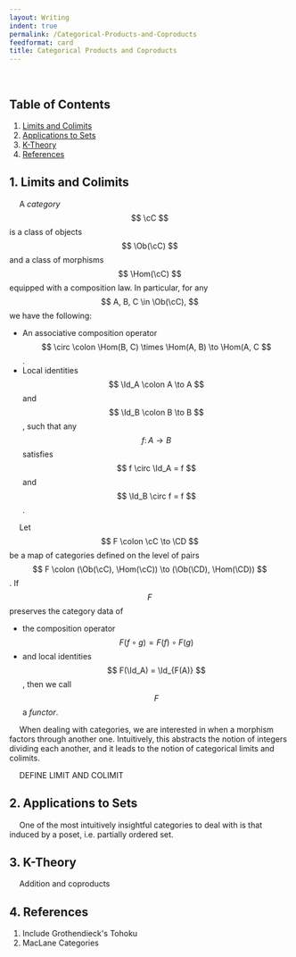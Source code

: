 ```yaml
---
layout: Writing
indent: true
permalink: /Categorical-Products-and-Coproducts
feedformat: card
title: Categorical Products and Coproducts
---
```

$$ \newcommand{\cC}{\mathcal{C}} \newcommand{\CD}{\mathcal{D}} \DeclareMathOperator{\Ob}{Ob} \DeclareMathOperator{\Hom}{Hom} \DeclareMathOperator{\Id}{Id} $$
<br>
## Table of Contents
1. [Limits and Colimits](#1-limits-and-colimits)
2. [Applications to Sets](#2-applications-to-sets)
3. [K-Theory](#3-k-theory)
4. [References](#4-references)

## 1. Limits and Colimits

&emsp; A *category* $$ \cC $$ is a class of objects $$ \Ob(\cC) $$ and a class of morphisms $$ \Hom(\cC) $$ equipped with a composition law. In particular, for any $$ A, B, C \in \Ob(\cC), $$ we have the following: 
* An associative composition operator $$ \circ \colon \Hom(B, C) \times \Hom(A, B) \to \Hom(A, C $$.
* Local identities $$ \Id_A \colon A \to A $$ and $$ \Id_B \colon B \to B $$, such that any $$ f \colon A \to B $$ satisfies $$ f \circ \Id_A = f $$ and $$ \Id_B \circ f = f $$.

&emsp; Let $$ F \colon \cC \to \CD $$ be a map of categories defined on the level of pairs $$ F \colon (\Ob(\cC), \Hom(\cC)) \to (\Ob(\CD), \Hom(\CD)) $$. If $$ F $$ preserves the category data of 
* the composition operator $$ F(f \circ g) = F(f) \circ F(g) $$ 
* and local identities $$ F(\Id_A) = \Id_{F(A)} $$,
then we call $$ F $$ a *functor*.

&emsp; When dealing with categories, we are interested in when a morphism factors through another one. Intuitively, this abstracts the notion of integers dividing each another, and it leads to the notion of categorical limits and colimits.

&emsp; DEFINE LIMIT AND COLIMIT 


## 2. Applications to Sets

&emsp; One of the most intuitively insightful categories to deal with is that induced by a poset, i.e. partially ordered set.


## 3. K-Theory

&emsp; Addition and coproducts


## 4. References

1. Include Grothendieck's Tohoku
2. MacLane Categories
